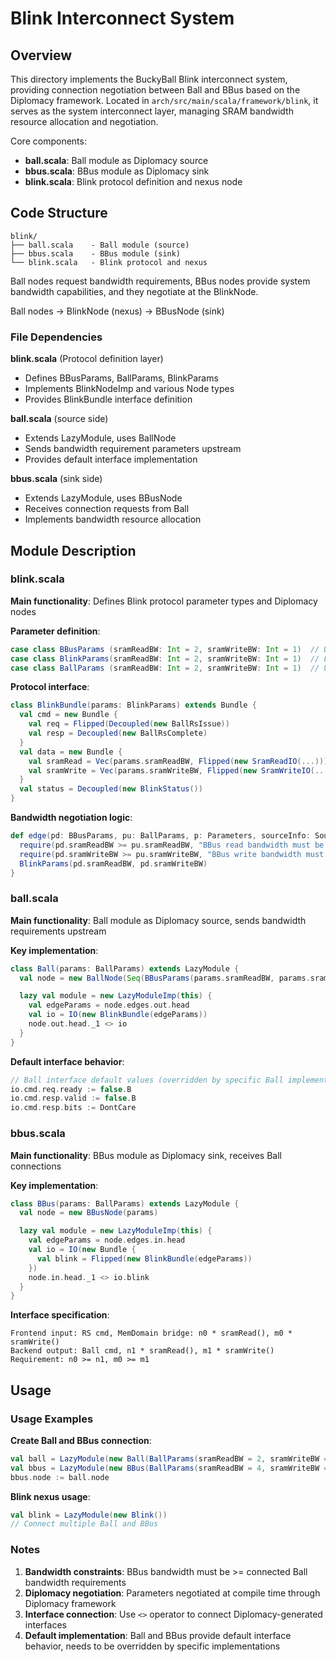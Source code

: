 # Blink Interconnect System

## Overview

This directory implements the BuckyBall Blink interconnect system, providing connection negotiation between Ball and BBus based on the Diplomacy framework. Located in `arch/src/main/scala/framework/blink`, it serves as the system interconnect layer, managing SRAM bandwidth resource allocation and negotiation.

Core components:
- **ball.scala**: Ball module as Diplomacy source
- **bbus.scala**: BBus module as Diplomacy sink
- **blink.scala**: Blink protocol definition and nexus node

## Code Structure

```
blink/
├── ball.scala    - Ball module (source)
├── bbus.scala    - BBus module (sink)
└── blink.scala   - Blink protocol and nexus
```

Ball nodes request bandwidth requirements, BBus nodes provide system bandwidth capabilities, and they negotiate at the BlinkNode.

Ball nodes -> BlinkNode (nexus) -> BBusNode (sink)

### File Dependencies

**blink.scala** (Protocol definition layer)
- Defines BBusParams, BallParams, BlinkParams
- Implements BlinkNodeImp and various Node types
- Provides BlinkBundle interface definition

**ball.scala** (source side)
- Extends LazyModule, uses BallNode
- Sends bandwidth requirement parameters upstream
- Provides default interface implementation

**bbus.scala** (sink side)
- Extends LazyModule, uses BBusNode
- Receives connection requests from Ball
- Implements bandwidth resource allocation

## Module Description

### blink.scala

**Main functionality**: Defines Blink protocol parameter types and Diplomacy nodes

**Parameter definition**:
```scala
case class BBusParams (sramReadBW: Int = 2, sramWriteBW: Int = 1)  // DownParam
case class BlinkParams(sramReadBW: Int = 2, sramWriteBW: Int = 1)  // EdgeParam
case class BallParams (sramReadBW: Int = 2, sramWriteBW: Int = 1)  // UpParam
```

**Protocol interface**:
```scala
class BlinkBundle(params: BlinkParams) extends Bundle {
  val cmd = new Bundle {
    val req = Flipped(Decoupled(new BallRsIssue))
    val resp = Decoupled(new BallRsComplete)
  }
  val data = new Bundle {
    val sramRead = Vec(params.sramReadBW, Flipped(new SramReadIO(...)))
    val sramWrite = Vec(params.sramWriteBW, Flipped(new SramWriteIO(...)))
  }
  val status = Decoupled(new BlinkStatus())
}
```

**Bandwidth negotiation logic**:
```scala
def edge(pd: BBusParams, pu: BallParams, p: Parameters, sourceInfo: SourceInfo) = {
  require(pd.sramReadBW >= pu.sramReadBW, "BBus read bandwidth must be >= Ball requirement")
  require(pd.sramWriteBW >= pu.sramWriteBW, "BBus write bandwidth must be >= Ball requirement")
  BlinkParams(pd.sramReadBW, pd.sramWriteBW)
}
```

### ball.scala

**Main functionality**: Ball module as Diplomacy source, sends bandwidth requirements upstream

**Key implementation**:
```scala
class Ball(params: BallParams) extends LazyModule {
  val node = new BallNode(Seq(BBusParams(params.sramReadBW, params.sramWriteBW)))

  lazy val module = new LazyModuleImp(this) {
    val edgeParams = node.edges.out.head
    val io = IO(new BlinkBundle(edgeParams))
    node.out.head._1 <> io
  }
}
```

**Default interface behavior**:
```scala
// Ball interface default values (overridden by specific Ball implementations)
io.cmd.req.ready := false.B
io.cmd.resp.valid := false.B
io.cmd.resp.bits := DontCare
```

### bbus.scala

**Main functionality**: BBus module as Diplomacy sink, receives Ball connections

**Key implementation**:
```scala
class BBus(params: BallParams) extends LazyModule {
  val node = new BBusNode(params)

  lazy val module = new LazyModuleImp(this) {
    val edgeParams = node.edges.in.head
    val io = IO(new Bundle {
      val blink = Flipped(new BlinkBundle(edgeParams))
    })
    node.in.head._1 <> io.blink
  }
}
```

**Interface specification**:
```
Frontend input: RS cmd, MemDomain bridge: n0 * sramRead(), m0 * sramWrite()
Backend output: Ball cmd, n1 * sramRead(), m1 * sramWrite()
Requirement: n0 >= n1, m0 >= m1
```

## Usage

### Usage Examples

**Create Ball and BBus connection**:
```scala
val ball = LazyModule(new Ball(BallParams(sramReadBW = 2, sramWriteBW = 1)))
val bbus = LazyModule(new BBus(BallParams(sramReadBW = 4, sramWriteBW = 2)))
bbus.node := ball.node
```

**Blink nexus usage**:
```scala
val blink = LazyModule(new Blink())
// Connect multiple Ball and BBus
```

### Notes

1. **Bandwidth constraints**: BBus bandwidth must be >= connected Ball bandwidth requirements
2. **Diplomacy negotiation**: Parameters negotiated at compile time through Diplomacy framework
3. **Interface connection**: Use `<>` operator to connect Diplomacy-generated interfaces
4. **Default implementation**: Ball and BBus provide default interface behavior, needs to be overridden by specific implementations
